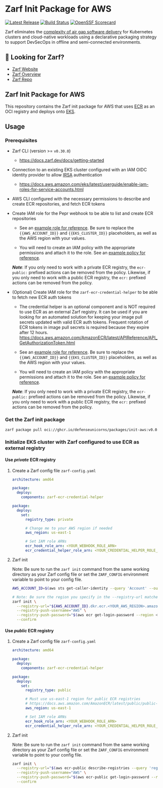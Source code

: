 # Zarf Init Package for AWS

[![Latest Release](https://img.shields.io/github/v/release/defenseunicorns/zarf-init-aws)](https://github.com/defenseunicorns/zarf-init-aws/releases)
[![Build Status](https://img.shields.io/github/actions/workflow/status/defenseunicorns/zarf-init-aws/release.yml)](https://github.com/defenseunicorns/zarf-init-aws/actions/workflows/release.yml)
[![OpenSSF Scorecard](https://api.securityscorecards.dev/projects/github.com/defenseunicorns/zarf-init-aws/badge)](https://api.securityscorecards.dev/projects/github.com/defenseunicorns/zarf-init-aws)

Zarf eliminates the [complexity of air gap software delivery](https://www.itopstimes.com/contain/air-gap-kubernetes-considerations-for-running-cloud-native-applications-without-the-cloud/) for Kubernetes clusters and cloud-native workloads using a declarative packaging strategy to support DevSecOps in offline and semi-connected environments.

## 👀 Looking for Zarf?

- [Zarf Website](https://zarf.dev)
- [Zarf Overview](https://docs.zarf.dev/docs/zarf-overview)
- [Zarf Repo](https://github.com/defenseunicorns/Zarf)

## Zarf Init Package for AWS

This repository contains the Zarf init package for AWS that uses [ECR](https://aws.amazon.com/ecr/) as an OCI registry and deploys onto [EKS](https://aws.amazon.com/eks/).

## Usage

### Prerequisites

- Zarf CLI (version >= `v0.30.0`)
  - <https://docs.zarf.dev/docs/getting-started>

- Connection to an existing EKS cluster configured with an IAM OIDC identity provider to allow [IRSA](https://docs.aws.amazon.com/eks/latest/userguide/iam-roles-for-service-accounts.html) authentication
  - <https://docs.aws.amazon.com/eks/latest/userguide/enable-iam-roles-for-service-accounts.html>

- AWS CLI configured with the necessary permissions to describe and create ECR repositories, and fetch ECR tokens

- Create IAM role for the Pepr webhook to be able to list and create ECR repositories
  - See an [example role for reference](iam/json/ecr-webhook-role.json). Be sure to replace the `{{AWS_ACCOUNT_ID}}` and `{{EKS_CLUSTER_ID}}` placeholders, as well as the AWS region with your values.

  - You will need to create an IAM policy with the appropriate permissions and attach it to the role. See an [example policy for reference](iam/json/ecr-webhook-policy.json).

  ***Note***: If you only need to work with a private ECR registry, the `ecr-public:` prefixed actions can be removed from the policy. Likewise, if you only need to work with a public ECR registry, the `ecr:` prefixed actions can be removed from the policy.

- (Optional) Create IAM role for the `zarf-ecr-credential-helper` to be able to fetch new ECR auth tokens
  - The credential helper is an optional component and is NOT required to use ECR as an external Zarf registry. It can be used if you are looking for an automated solution for keeping your image pull secrets updated with valid ECR auth tokens. Frequent rotation of ECR tokens in image pull secrets is required because they expire after 12 hours. <https://docs.aws.amazon.com/AmazonECR/latest/APIReference/API_GetAuthorizationToken.html>

  - See an [example role for reference](iam/json/ecr-credential-helper-role.json). Be sure to replace the `{{AWS_ACCOUNT_ID}}` and `{{EKS_CLUSTER_ID}}` placeholders, as well as the AWS region with your values.
  
  - You will need to create an IAM policy with the appropriate permissions and attach it to the role. See an [example policy for reference](iam/json/ecr-credential-helper-policy.json).
  
  ***Note***: If you only need to work with a private ECR registry, the `ecr-public:` prefixed actions can be removed from the policy. Likewise, if you only need to work with a public ECR registry, the `ecr:` prefixed actions can be removed from the policy.

### Get the Zarf init package

```bash
zarf package pull oci://ghcr.io/defenseunicorns/packages/init-aws:v0.0.1-amd64
```

### Initialize EKS cluster with Zarf configured to use ECR as external registry

#### Use ***private*** ECR registry

1. Create a Zarf config file `zarf-config.yaml`

    ```yaml
    architecture: amd64

    package:
      deploy:
        components: zarf-ecr-credential-helper

    package:
      deploy:
        set:
          registry_type: private

          # Change me to your AWS region if needed
          aws_region: us-east-1

          # Set IAM role ARNs
          ecr_hook_role_arn: <YOUR_WEBHOOK_ROLE_ARN>
          ecr_credential_helper_role_arn: <YOUR_CREDENTIAL_HELPER_ROLE_ARN>
    ```

1. Zarf init

    Note: Be sure to run the `zarf init` command from the same working directory as your Zarf config file or set the `ZARF_CONFIG` environment variable to point to your config file.

    ```bash
    AWS_ACCOUNT_ID=$(aws sts get-caller-identity --query 'Account' --output text)

    # Note: Be sure the region you specify in the --registry-url matches the one specified in your Zarf config file
    zarf init \
      --registry-url="${AWS_ACCOUNT_ID}.dkr.ecr.<YOUR_AWS_REGION>.amazonaws.com" \
      --registry-push-username="AWS" \
      --registry-push-password="$(aws ecr get-login-password --region <YOUR_AWS_REGION>)" \
      --confirm
    ```

#### Use ***public*** ECR registry

1. Create a Zarf config file `zarf-config.yaml`

    ```yaml
    architecture: amd64

    package:
      deploy:
        components: zarf-ecr-credential-helper

    package:
      deploy:
        set:
          registry_type: public

          # Must use us-east-1 region for public ECR registries
          # https://docs.aws.amazon.com/AmazonECR/latest/public/public-registries.html#public-registry-auth
          aws_region: us-east-1

          # Set IAM role ARNs
          ecr_hook_role_arn: <YOUR_WEBHOOK_ROLE_ARN>
          ecr_credential_helper_role_arn: <YOUR_CREDENTIAL_HELPER_ROLE_ARN>
    ```

1. Zarf init

    Note: Be sure to run the `zarf init` command from the same working directory as your Zarf config file or set the `ZARF_CONFIG` environment variable to point to your config file.

    ```bash
    zarf init \
      --registry-url="$(aws ecr-public describe-registries --query 'registries[0].registryUri' --output text --region us-east-1)" \
      --registry-push-username="AWS" \
      --registry-push-password="$(aws ecr-public get-login-password --region us-east-1)" \
      --confirm
    ```
